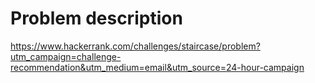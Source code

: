 # Problem description

https://www.hackerrank.com/challenges/staircase/problem?utm_campaign=challenge-recommendation&utm_medium=email&utm_source=24-hour-campaign